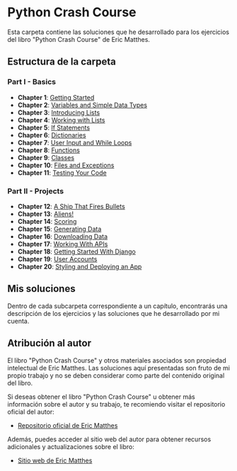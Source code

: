 # Python Crash Course

Esta carpeta contiene las soluciones que he desarrollado para los ejercicios del libro "Python Crash Course" de Eric Matthes.

## Estructura de la carpeta

### Part I - Basics
- **Chapter 1**: [Getting Started](https://github.com/CamarenaAI/Programacion-Python/tree/main/Python%20Crash%20Course/Part%20I%20-%20Basics/Chapter%201%20-%20Getting%20Started)
- **Chapter 2**: [Variables and Simple Data Types](https://github.com/CamarenaAI/Programacion-Python/tree/main/Python%20Crash%20Course/Part%20I%20-%20Basics/Chapter%202%20-%20Variables%20and%20Simple%20Data%20Types)
- **Chapter 3**: [Introducing Lists](https://github.com/CamarenaAI/Programacion-Python/tree/main/Python%20Crash%20Course/Part%20I%20-%20Basics/Chapter%203%20-%20Introducing%20Lists)
- **Chapter 4**: [Working with Lists](https://github.com/CamarenaAI/Programacion-Python/tree/main/Python%20Crash%20Course/Part%20I%20-%20Basics/Chapter%204%20-%20Working%20with%20Lists)
- **Chapter 5**: [If Statements](https://github.com/CamarenaAI/Programacion-Python/tree/main/Python%20Crash%20Course/Part%20I%20-%20Basics/Chapter%205%20-%20If%20Statements)
- **Chapter 6**: [Dictionaries](https://github.com/CamarenaAI/Programacion-Python/tree/main/Python%20Crash%20Course/Part%20I%20-%20Basics/Chapter%206%20-%20Dictionaries)
- **Chapter 7**: [User Input and While Loops](https://github.com/CamarenaAI/Programacion-Python/tree/main/Python%20Crash%20Course/Part%20I%20-%20Basics/Chapter%207%20-%20User%20Input%20and%20While%20Loops)
- **Chapter 8**: [Functions](https://github.com/CamarenaAI/Programacion-Python/tree/main/Python%20Crash%20Course/Part%20I%20-%20Basics/Chapter%208%20-%20Functions)
- **Chapter 9**: [Classes](https://github.com/CamarenaAI/Programacion-Python/tree/main/Python%20Crash%20Course/Part%20I%20-%20Basics/Chapter%209%20-%20Classes)
- **Chapter 10**: [Files and Exceptions](https://github.com/CamarenaAI/Programacion-Python/tree/main/Python%20Crash%20Course/Part%20I%20-%20Basics/Chapter%2010%20-%20Files%20and%20Exceptions)
- **Chapter 11**: [Testing Your Code](https://github.com/CamarenaAI/Programacion-Python/tree/main/Python%20Crash%20Course/Part%20I%20-%20Basics/Chapter%2011%20-%20Testing%20Your%20Code)

### Part II - Projects
- **Chapter 12**: [A Ship That Fires Bullets]()
- **Chapter 13**: [Aliens!]()
- **Chapter 14**: [Scoring]()
- **Chapter 15**: [Generating Data]()
- **Chapter 16**: [Downloading Data]()
- **Chapter 17**: [Working With APIs]()
- **Chapter 18**: [Getting Started With Django]()
- **Chapter 19**: [User Accounts]()
- **Chapter 20**: [Styling and Deploying an App]()

## Mis soluciones

Dentro de cada subcarpeta correspondiente a un capítulo, encontrarás una descripción de los ejercicios y las soluciones que he desarrollado por mi cuenta.

## Atribución al autor

El libro "Python Crash Course" y otros materiales asociados son propiedad intelectual de Eric Matthes. Las soluciones aquí presentadas son fruto de mi propio trabajo y no se deben considerar como parte del contenido original del libro.

Si deseas obtener el libro "Python Crash Course" u obtener más información sobre el autor y su trabajo, te recomiendo visitar el repositorio oficial del autor:

- [Repositorio oficial de Eric Matthes](https://github.com/ehmatthes/pcc_3e)

Además, puedes acceder al sitio web del autor para obtener recursos adicionales y actualizaciones sobre el libro:

- [Sitio web de Eric Matthes](https://ehmatthes.github.io/pcc_3e/)
